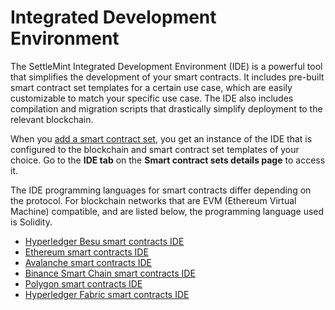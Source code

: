# Integrated Development Environment

The SettleMint Integrated Development Environment (IDE) is a powerful tool that simplifies the development of your smart contracts. It includes pre-built smart contract set templates for a certain use case, which are easily customizable to match your specific use case. The IDE also includes compilation and migration scripts that drastically simplify deployment to the relevant blockchain.

When you [add a smart contract set](6_create-smart-contract-set.md), you get an instance of the IDE that is configured to the blockchain and smart contract set templates of your choice. Go to the **IDE tab** on the **Smart contract sets details page** to access it.

The IDE programming languages for smart contracts differ depending on the protocol. For blockchain networks that are EVM (Ethereum Virtual Machine) compatible, and are listed below, the programming language used is Solidity.

- [Hyperledger Besu smart contracts IDE](../blockchain-guides/1_Hyperledger-Besu/6_enterprise-ethereum-integration-tools.md)
- [Ethereum smart contracts IDE](../blockchain-guides/0_Ethereum/5_ethereum-integration-tools.md)
- [Avalanche smart contracts IDE](../blockchain-guides/2_Avalanche/5_avalanche-integration-tools.md)
- [Binance Smart Chain smart contracts IDE](../blockchain-guides/3_Binance-Smart-Chain/5_binance-smart-chain-integration-tools.md)
- [Polygon smart contracts IDE](../blockchain-guides/4_Polygon/5_polygon-integration-tools.md)
- [Hyperledger Fabric smart contracts IDE](../blockchain-guides/5_Hyperledger-Fabric/6_hyperledger-fabric-integration-tools.md)
